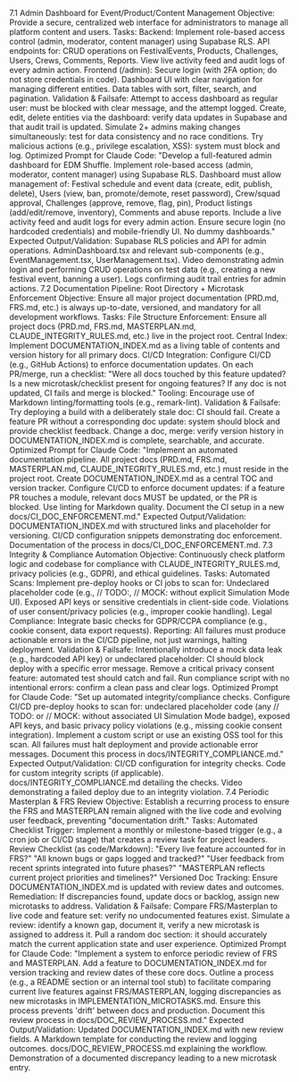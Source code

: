 <!-- LLM/Claude Context: Section = 7. Admin + Docs -->

7.1 Admin Dashboard for Event/Product/Content Management
Objective: Provide a secure, centralized web interface for administrators to manage all platform content and users.
Tasks:
Backend: Implement role-based access control (admin, moderator, content manager) using Supabase RLS. API endpoints for:
CRUD operations on FestivalEvents, Products, Challenges, Users, Crews, Comments, Reports.
View live activity feed and audit logs of every admin action.
Frontend (/admin): Secure login (with 2FA option; do not store credentials in code). Dashboard UI with clear navigation for managing different entities. Data tables with sort, filter, search, and pagination.
Validation & Failsafe:
Attempt to access dashboard as regular user: must be blocked with clear message, and the attempt logged.
Create, edit, delete entities via the dashboard: verify data updates in Supabase and that audit trail is updated.
Simulate 2+ admins making changes simultaneously: test for data consistency and no race conditions.
Try malicious actions (e.g., privilege escalation, XSS): system must block and log.
Optimized Prompt for Claude Code: "Develop a full-featured admin dashboard for EDM Shuffle. Implement role-based access (admin, moderator, content manager) using Supabase RLS. Dashboard must allow management of: Festival schedule and event data (create, edit, publish, delete), Users (view, ban, promote/demote, reset password), Crew/squad approval, Challenges (approve, remove, flag, pin), Product listings (add/edit/remove, inventory), Comments and abuse reports. Include a live activity feed and audit logs for every admin action. Ensure secure login (no hardcoded credentials) and mobile-friendly UI. No dummy dashboards."
Expected Output/Validation:
Supabase RLS policies and API for admin operations.
AdminDashboard.tsx and relevant sub-components (e.g., EventManagement.tsx, UserManagement.tsx).
Video demonstrating admin login and performing CRUD operations on test data (e.g., creating a new festival event, banning a user).
Logs confirming audit trail entries for admin actions.
7.2 Documentation Pipeline: Root Directory + Microtask Enforcement
Objective: Ensure all major project documentation (PRD.md, FRS.md, etc.) is always up-to-date, versioned, and mandatory for all development workflows.
Tasks:
File Structure Enforcement: Ensure all project docs (PRD.md, FRS.md, MASTERPLAN.md, CLAUDE_INTEGRITY_RULES.md, etc.) live in the project root.
Central Index: Implement DOCUMENTATION_INDEX.md as a living table of contents and version history for all primary docs.
CI/CD Integration: Configure CI/CD (e.g., GitHub Actions) to enforce documentation updates. On each PR/merge, run a checklist: "Were all docs touched by this feature updated? Is a new microtask/checklist present for ongoing features? If any doc is not updated, CI fails and merge is blocked."
Tooling: Encourage use of Markdown linting/formatting tools (e.g., remark-lint).
Validation & Failsafe:
Try deploying a build with a deliberately stale doc: CI should fail.
Create a feature PR without a corresponding doc update: system should block and provide checklist feedback.
Change a doc, merge: verify version history in DOCUMENTATION_INDEX.md is complete, searchable, and accurate.
Optimized Prompt for Claude Code: "Implement an automated documentation pipeline. All project docs (PRD.md, FRS.md, MASTERPLAN.md, CLAUDE_INTEGRITY_RULES.md, etc.) must reside in the project root. Create DOCUMENTATION_INDEX.md as a central TOC and version tracker. Configure CI/CD to enforce document updates: if a feature PR touches a module, relevant docs MUST be updated, or the PR is blocked. Use linting for Markdown quality. Document the CI setup in a new docs/CI_DOC_ENFORCEMENT.md."
Expected Output/Validation:
DOCUMENTATION_INDEX.md with structured links and placeholder for versioning.
CI/CD configuration snippets demonstrating doc enforcement.
Documentation of the process in docs/CI_DOC_ENFORCEMENT.md.
7.3 Integrity & Compliance Automation
Objective: Continuously check platform logic and codebase for compliance with CLAUDE_INTEGRITY_RULES.md, privacy policies (e.g., GDPR), and ethical guidelines.
Tasks:
Automated Scans: Implement pre-deploy hooks or CI jobs to scan for:
Undeclared placeholder code (e.g., // TODO:, // MOCK: without explicit Simulation Mode UI).
Exposed API keys or sensitive credentials in client-side code.
Violations of user consent/privacy policies (e.g., improper cookie handling).
Legal Compliance: Integrate basic checks for GDPR/CCPA compliance (e.g., cookie consent, data export requests).
Reporting: All failures must produce actionable errors in the CI/CD pipeline, not just warnings, halting deployment.
Validation & Failsafe:
Intentionally introduce a mock data leak (e.g., hardcoded API key) or undeclared placeholder: CI should block deploy with a specific error message.
Remove a critical privacy consent feature: automated test should catch and fail.
Run compliance script with no intentional errors: confirm a clean pass and clear logs.
Optimized Prompt for Claude Code: "Set up automated integrity/compliance checks. Configure CI/CD pre-deploy hooks to scan for: undeclared placeholder code (any // TODO: or // MOCK: without associated UI Simulation Mode badge), exposed API keys, and basic privacy policy violations (e.g., missing cookie consent integration). Implement a custom script or use an existing OSS tool for this scan. All failures must halt deployment and provide actionable error messages. Document this process in docs/INTEGRITY_COMPLIANCE.md."
Expected Output/Validation:
CI/CD configuration for integrity checks.
Code for custom integrity scripts (if applicable).
docs/INTEGRITY_COMPLIANCE.md detailing the checks.
Video demonstrating a failed deploy due to an integrity violation.
7.4 Periodic Masterplan & FRS Review
Objective: Establish a recurring process to ensure the FRS and MASTERPLAN remain aligned with the live code and evolving user feedback, preventing "documentation drift."
Tasks:
Automated Checklist Trigger: Implement a monthly or milestone-based trigger (e.g., a cron job or CI/CD stage) that creates a review task for project leaders.
Review Checklist (as code/Markdown):
"Every live feature accounted for in FRS?"
"All known bugs or gaps logged and tracked?"
"User feedback from recent sprints integrated into future phases?"
"MASTERPLAN reflects current project priorities and timelines?"
Versioned Doc Tracking: Ensure DOCUMENTATION_INDEX.md is updated with review dates and outcomes.
Remediation: If discrepancies found, update docs or backlog, assign new microtasks to address.
Validation & Failsafe:
Compare FRS/Masterplan to live code and feature set: verify no undocumented features exist.
Simulate a review: identify a known gap, document it, verify a new microtask is assigned to address it.
Pull a random doc section: it should accurately match the current application state and user experience.
Optimized Prompt for Claude Code: "Implement a system to enforce periodic review of FRS and MASTERPLAN. Add a feature to DOCUMENTATION_INDEX.md for version tracking and review dates of these core docs. Outline a process (e.g., a README section or an internal tool stub) to facilitate comparing current live features against FRS/MASTERPLAN, logging discrepancies as new microtasks in IMPLEMENTATION_MICROTASKS.md. Ensure this process prevents 'drift' between docs and production. Document this review process in docs/DOC_REVIEW_PROCESS.md."
Expected Output/Validation:
Updated DOCUMENTATION_INDEX.md with new review fields.
A Markdown template for conducting the review and logging outcomes.
docs/DOC_REVIEW_PROCESS.md explaining the workflow.
Demonstration of a documented discrepancy leading to a new microtask entry.

